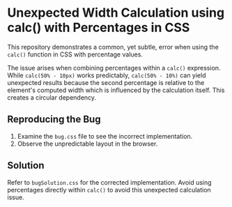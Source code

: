 # Unexpected Width Calculation using calc() with Percentages in CSS

This repository demonstrates a common, yet subtle, error when using the `calc()` function in CSS with percentage values.

The issue arises when combining percentages within a `calc()` expression.  While `calc(50% - 10px)` works predictably,  `calc(50% - 10%)` can yield unexpected results because the second percentage is relative to the element's computed width which is influenced by the calculation itself. This creates a circular dependency.

## Reproducing the Bug

1. Examine the `bug.css` file to see the incorrect implementation.
2. Observe the unpredictable layout in the browser.

## Solution

Refer to `bugSolution.css` for the corrected implementation. Avoid using percentages directly within `calc()` to avoid this unexpected calculation issue.